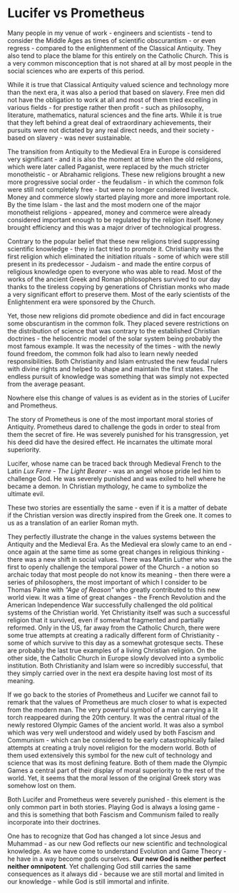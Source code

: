 # Lucifer vs Prometheus

Many people in my venue of work - engineers and scientists - tend to consider the Middle Ages as times of scientific obscurantism - or even regress - compared to the enlightenment of the Classical Antiquity. They also tend to place the blame for this entirely on the Catholic Church. This is a very common misconception that is not shared at all by most people in the social sciences who are experts of this period.

While it is true that Classical Antiquity valued science and technology more than the next era, it was also a period that based on slavery. Free men did not have the obligation to work at all and most of them tried excelling in various fields - for prestige rather then profit - such as philosophy, literature, mathematics, natural sciences and the fine arts. While it is true that they left behind a great deal of extraordinary achievements, their pursuits were not dictated by any real direct needs, and their society - based on slavery - was never sustainable.

The transition from Antiquity to the Medieval Era in Europe is considered very significant - and it is also the moment at time when the old religions, which were later called Paganist, were replaced by the much stricter monotheistic - or Abrahamic religions. These new religions brought a new more progressive social order - the feudalism - in which the common folk were still not completely free - but were no longer considered livestock. Money and commerce slowly started playing more and more important role. By the time Islam - the last and the most modern one of the major monotheist religions - appeared, money and commerce were already considered important enough to be regulated by the religion itself. Money brought efficiency and this was a major driver of technological progress.

Contrary to the popular belief that these new religions tried suppressing scientific knowledge - they in fact tried to promote it. Christianity was the first religion which eliminated the initiation rituals - some of which were still present in its predecessor - Judaism - and made the entire corpus of religious knowledge open to everyone who was able to read. Most of the works of the ancient Greek and Roman philosophers survived to our day thanks to the tireless copying by generations of Christian monks who made a very significant effort to preserve them. Most of the early scientists of the Enlightenment era were sponsored by the Church.

Yet, those new religions did promote obedience and did in fact encourage some obscurantism in the common folk. They placed severe restrictions on the distribution of science that was contrary to the established Christian doctrines - the heliocentric model of the solar system being probably the most famous example. It was the necessity of the times - with the newly found freedom, the common folk had also to learn newly needed responsibilities. Both Christianity and Islam entrusted the new feudal rulers with divine rights and helped to shape and maintain the first states. The endless pursuit of knowledge was something that was simply not expected from the average peasant.

Nowhere else this change of values is as evident as in the stories of Lucifer and Prometheus.

The story of Prometheus is one of the most important moral stories of Antiquity. Prometheus dared to challenge the gods in order to steal from them the secret of fire. He was severely punished for his transgression, yet his deed did have the desired effect. He incarnates the ultimate moral superiority.

Lucifer, whose name can be traced back through Medieval French to the Latin *Lux Ferre* - *The Light Bearer* - was an angel whose pride led him to challenge God. He was severely punished and was exiled to hell where he became a demon. In Christian mythology, he came to symbolize the ultimate evil.

These two stories are essentially the same - even if it is a matter of debate if the Christian version was directly inspired from the Greek one. It comes to us as a translation of an earlier Roman myth.

They perfectly illustrate the change in the values systems between the Antiquity and the Medieval Era. As the Medieval era slowly came to an end - once again at the same time as some great changes in religious thinking - there was a new shift in social values. There was Martin Luther who was the first to openly challenge the temporal power of the Church - a notion so archaic today that most people do not know its meaning - then there were a series of philosophers, the most important of which I consider to be Thomas Paine with *"Age of Reason"* who greatly contributed to this new world view. It was a time of great changes - the French Revolution and the American Independence War successfully challenged the old political systems of the Christian world. Yet Christianity itself was such a successful religion that it survived, even if somewhat fragmented and partially reformed. Only in the US, far away from the Catholic Church, there were some true attempts at creating a radically different form of Christianity - some of which survive to this day as a somewhat grotesque sects. These are probably the last true examples of a living Christian religion. On the other side, the Catholic Church in Europe slowly devolved into a symbolic institution. Both Christianity and Islam were so incredibly successful, that they simply carried over in the next era despite having lost most of its meaning.

If we go back to the stories of Prometheus and Lucifer we cannot fail to remark that the values of Prometheus are much closer to what is expected from the modern man. The very powerful symbol of a man carrying a lit torch reappeared during the 20th century. It was the central ritual of the newly restored Olympic Games of the ancient world. It was also a symbol which was very well understood and widely used by both Fascism and Communism - which can be considered to be early catastrophically failed attempts at creating a truly novel religion for the modern world. Both of them used extensively this symbol for the new cult of technology and science that was its most defining feature. Both of them made the Olympic Games a central part of their display of moral superiority to the rest of the world. Yet, it seems that the moral lesson of the original Greek story was somehow lost on them.

Both Lucifer and Prometheus were severely punished - this element is the only common part in both stories. Playing God is always a losing game - and this is something that both Fascism and Communism failed to really incorporate into their doctrines. 

One has to recognize that God has changed a lot since Jesus and Muhammad - as our new God reflects our new scientific and technological knowledge. As we have come to understand Evolution and Game Theory - he have in a way become gods ourselves. **Our new God is neither perfect neither omnipotent**. Yet challenging God still carries the same consequences as it always did - because we are still mortal and limited in our knowledge - while God is still immortal and infinite.
